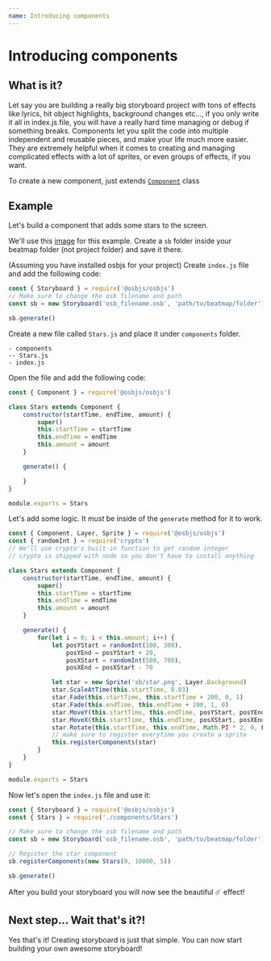 ```yaml
---
name: Introducing components
---
```


# Introducing components

## What is it?
Let say you are building a really big storyboard project with tons of effects like lyrics, hit object highlights, background changes etc..., if you only write it all in index.js file, you will have a really hard time managing or debug if something breaks. Components let you split the code into multiple independent and reusable pieces, and make your life much more easier. They are extremely helpful when it comes to creating and managing complicated effects with a lot of sprites, or even groups of effects, if you want.

To create a new component, just extends [`Component`](/docs/osbjs-component) class

## Example
Let's build a component that adds some stars to the screen.

We'll use this [image](https://nanachicode.s-ul.eu/fqletM1x) for this example. Create a `sb` folder inside your beatmap folder (not project folder) and save it there.

(Assuming you have installed osbjs for your project) Create `index.js` file and add the following code:
```javascript
const { Storyboard } = require('@osbjs/osbjs')
// Make sure to change the osb filename and path
const sb = new Storyboard('osb_filename.osb', 'path/to/beatmap/folder')

sb.generate()
```

Create a new file called `Stars.js` and place it under `components` folder.
```
- components
-- Stars.js
- index.js
```

Open the file and add the following code:

```javascript
const { Component } = require('@osbjs/osbjs')

class Stars extends Component {
	constructor(startTime, endTime, amount) {
		super()
		this.startTime = startTime
		this.endTime = endTime
		this.amount = amount
	}

	generate() {

	}
}

module.exports = Stars
```

Let's add some logic. It *must* be inside of the `generate` method for it to work.

```javascript
const { Component, Layer, Sprite } = require('@osbjs/osbjs')
const { randomInt } = require('crypto')
// We'll use crypto's built-in function to get random integer
// crypto is shipped with node so you don't have to install anything

class Stars extends Component {
	constructor(startTime, endTime, amount) {
		super()
		this.startTime = startTime
		this.endTime = endTime
		this.amount = amount
	}

	generate() {
		for(let i = 0; i < this.amount; i++) {
			let posYStart = randomInt(100, 300),
				posYEnd = posYStart + 20,
				posXStart = randomInt(500, 700),
				posXEnd = posXStart - 70

			let star = new Sprite('sb/star.png', Layer.Background)
			star.ScaleAtTime(this.startTime, 0.03)
			star.Fade(this.startTime, this.startTime + 200, 0, 1)
			star.Fade(this.endTime, this.endTime + 200, 1, 0)
			star.MoveY(this.startTime, this.endTime, posYStart, posYEnd, Easing.OutCirc)
			star.MoveX(this.startTime, this.endTime, posXStart, posXEnd, Easing.OutCirc)
			star.Rotate(this.startTime, this.endTime, Math.PI * 2, 0, Easing.OutCirc)
			// make sure to register everytime you create a sprite
			this.registerComponents(star)
		}
	}
}

module.exports = Stars
```

Now let's open the `index.js` file and use it:

```javascript
const { Storyboard } = require('@osbjs/osbjs')
const { Stars } = require('./components/Stars')

// Make sure to change the osb filename and path
const sb = new Storyboard('osb_filename.osb', 'path/to/beatmap/folder')

// Register the star component
sb.registerComponents(new Stars(0, 10000, 5))

sb.generate()
```

After you build your storyboard you will now see the beautiful ☄️ effect!

## Next step... Wait that's it?!
Yes that's it! Creating storyboard is just that simple. You can now start building your own awesome storyboard!
